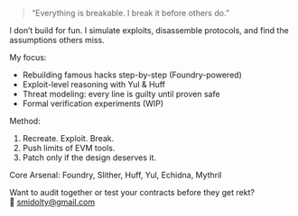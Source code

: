 > “Everything is breakable. I break it before others do.”

I don’t build for fun. I simulate exploits, disassemble protocols, and find the assumptions others miss.

My focus:
- Rebuilding famous hacks step-by-step (Foundry-powered)
- Exploit-level reasoning with Yul & Huff
- Threat modeling: every line is guilty until proven safe
- Formal verification experiments (WIP)

Method:
1. Recreate. Exploit. Break.
2. Push limits of EVM tools.
3. Patch only if the design deserves it.

Core Arsenal: Foundry, Slither, Huff, Yul, Echidna, Mythril

Want to audit together or test your contracts before they get rekt?  
📩 smidolty@gmail.com

